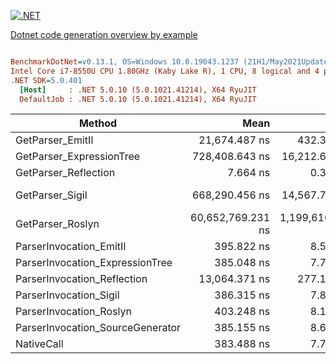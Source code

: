 [![.NET](https://github.com/MaximTkachenko/dotnet-code-generation-overview-by-example/actions/workflows/dotnet.yml/badge.svg)](https://github.com/MaximTkachenko/dotnet-code-generation-overview-by-example/actions/workflows/dotnet.yml)

[Dotnet code generation overview by example](https://mtkachenko.me/blog/dotnet/2021/10/03/dotnet-code-generation.html)

``` ini

BenchmarkDotNet=v0.13.1, OS=Windows 10.0.19043.1237 (21H1/May2021Update)
Intel Core i7-8550U CPU 1.80GHz (Kaby Lake R), 1 CPU, 8 logical and 4 physical cores
.NET SDK=5.0.401
  [Host]     : .NET 5.0.10 (5.0.1021.41214), X64 RyuJIT
  DefaultJob : .NET 5.0.10 (5.0.1021.41214), X64 RyuJIT


```
|                           Method |              Mean |             Error |            StdDev |            Median |     Gen 0 |    Gen 1 |   Allocated |
|--------------------------------- |------------------:|------------------:|------------------:|------------------:|----------:|---------:|------------:|
|                 GetParser_EmitIl |     21,674.487 ns |       432.3948 ns |     1,205.3440 ns |     21,405.957 ns |    1.2817 |   0.6409 |     5,472 B |
|         GetParser_ExpressionTree |    728,408.643 ns |    16,212.6425 ns |    47,548.8739 ns |    715,700.293 ns |    2.9297 |   0.9766 |    13,926 B |
|             GetParser_Reflection |          7.664 ns |         0.3028 ns |         0.8831 ns |          7.472 ns |    0.0153 |        - |        64 B |
|                  GetParser_Sigil |    668,290.456 ns |    14,567.7839 ns |    42,031.3875 ns |    657,595.947 ns |  112.3047 |        - |   470,727 B |
|                 GetParser_Roslyn | 60,652,769.231 ns | 1,199,616.1232 ns | 2,804,064.0147 ns | 60,564,942.857 ns | 1000.0000 | 285.7143 | 6,257,459 B |
|          ParserInvocation_EmitIl |        395.822 ns |         8.5046 ns |        25.0761 ns |        390.066 ns |    0.0095 |        - |        40 B |
|  ParserInvocation_ExpressionTree |        385.048 ns |         7.7925 ns |        21.8511 ns |        380.575 ns |    0.0095 |        - |        40 B |
|      ParserInvocation_Reflection |     13,064.371 ns |       277.1491 ns |       812.8303 ns |     12,883.695 ns |    0.7782 |        - |     3,256 B |
|           ParserInvocation_Sigil |        386.315 ns |         7.8140 ns |        18.1102 ns |        383.428 ns |    0.0095 |        - |        40 B |
|          ParserInvocation_Roslyn |        403.248 ns |         8.1247 ns |        21.9656 ns |        399.653 ns |    0.0095 |        - |        40 B |
| ParserInvocation_SourceGenerator |        385.155 ns |         8.6582 ns |        24.8419 ns |        379.948 ns |    0.0095 |        - |        40 B |
|                       NativeCall |        383.488 ns |         7.7245 ns |        21.4046 ns |        380.181 ns |    0.0095 |        - |        40 B |
